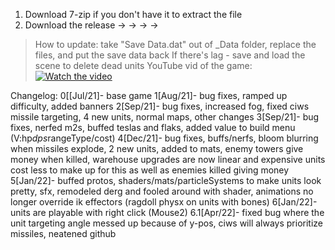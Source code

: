1. Download 7-zip if you don't have it to extract the file
2. Download the release    →       →       →       →

>How to update: take "Save Data.dat" out of _Data folder, replace the files, and put the save data back
>If there's lag - save and load the scene to delete dead units
>YouTube vid of the game:
 [![Watch the video](https://img.youtube.com/vi/bhBU9up2XFo/maxresdefault.jpg)](https://youtu.be/bhBU9up2XFo)






Changelog:
0[[Jul/21]- base game
1[Aug/21]- bug fixes, ramped up difficulty, added banners
2[Sep/21]- bug fixes, increased fog, fixed ciws missile targeting, 4 new units, 
 normal maps, other changes
3[Sep/21]- bug fixes, nerfed m2s, buffed teslas and flaks, added value to build menu 
 (V:hp*dps*rangeType/cost)
4[Dec/21]- bug fixes, buffs/nerfs, bloom blurring when missiles explode, 2 new units, 
 added to mats, enemy towers give money when killed, warehouse upgrades are now linear and
 expensive units cost less to make up for this as well as enemies killed giving money
5[Jan/22]- buffed protos, shaders/mats/particleSystems to make units look pretty, sfx, 
 remodeled derg and fooled around with shader, animations no longer override ik effectors (ragdoll physx
 on units with bones)
6[Jan/22]- units are playable with right click (Mouse2)
6.1[Apr/22]- fixed bug where the unit targeting angle messed up because of y-pos, ciws will always prioritize
 missiles, neatened github
